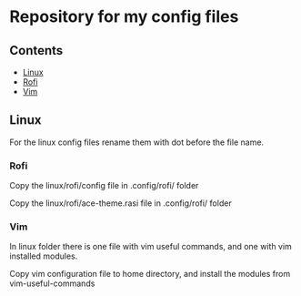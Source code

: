 <h1>Repository for my config files</h1>

<h2>Contents</h2>
<ul>
    <li><a href="#linux">Linux</a></li>
    <li><a href="#rofi">Rofi</a></li>
    <li><a href="#vim">Vim</a></li>
</ul>

<h2>Linux</h2>
<p>For the linux config files rename them with dot before the file name.<p>

<h3>Rofi</h3>
<p>Copy the linux/rofi/config file in .config/rofi/ folder</p>
<p>Copy the linux/rofi/ace-theme.rasi file in .config/rofi/ folder</p>

<h3>Vim</h3>
<p>In linux folder there is one file with vim useful commands, and one with vim installed modules.</p>
<p>Copy vim configuration file to home directory, and install the modules from vim-useful-commands</p>
